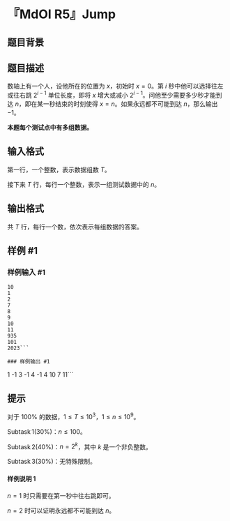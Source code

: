 # 『MdOI R5』Jump

## 题目背景



## 题目描述

数轴上有一个人，设他所在的位置为 $x$，初始时 $x=0$。第 $i$ 秒中他可以选择往左或往右跳 $2^{i-1}$ 单位长度，即将 $x$ 增大或减小 $2^{i-1}$。问他至少需要多少秒才能到达 $n$，即在某一秒结束的时刻使得 $x=n$。如果永远都不可能到达 $n$，那么输出 $-1$。

**本题每个测试点中有多组数据。**

## 输入格式

第一行，一个整数，表示数据组数 $T$。

接下来 $T$ 行，每行一个整数，表示一组测试数据中的 $n$。

## 输出格式

共 $T$ 行，每行一个数，依次表示每组数据的答案。

## 样例 #1

### 样例输入 #1
```
10
1
2
7
8
9
10
11
935
101
2023```

### 样例输出 #1

```
1
-1
3
-1
4
-1
4
10
7
11```

## 提示

对于 $100\%$ 的数据，$1\le T\le 10^3$，$1\le n\le 10^9$。

$\operatorname{Subtask} 1(30\%)$：$n\le 100$。

$\operatorname{Subtask} 2(40\%)$：$n=2^k$，其中 $k$ 是一个非负整数。

$\operatorname{Subtask} 3(30\%)$：无特殊限制。

#### 样例说明 1

$n=1$ 时只需要在第一秒中往右跳即可。

$n=2$ 时可以证明永远都不可能到达 $n$。
